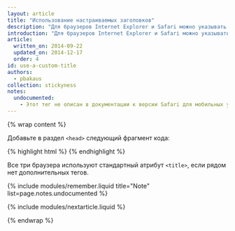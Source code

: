 ```yaml
---
layout: article
title: "Использование настраиваемых заголовков"
description: "Для браузеров Internet Explorer и Safari можно указывать настраиваемые заголовки, которые используются в качестве названия приложения, отображаемого над значком или рядом с ним"
introduction: "Для браузеров Internet Explorer и Safari можно указывать настраиваемые заголовки, которые используются в качестве названия приложения, отображаемого над значком или рядом с ним"
article:
  written_on: 2014-09-22
  updated_on: 2014-12-17
  order: 4
id: use-a-custom-title
authors:
  - pbakaus
collection: stickyness
notes:
  undocumented:
    - Этот тег не описан в документации к версии Safari для мобильных устройств, и его можно в любое время изменить или удалить.
---
```


{% wrap content %}

Добавьте в раздел `<head>` следующий фрагмент кода:

{% highlight html %}
<meta name="application-name" content="Web Fundamentals">
<meta name="apple-mobile-web-app-title" content="Web Fundamentals">
{% endhighlight %}

Все три браузера используют стандартный атрибут `<title>`, если рядом нет дополнительных тегов.


{% include modules/remember.liquid title="Note" list=page.notes.undocumented %}

{% include modules/nextarticle.liquid %}

{% endwrap %}
